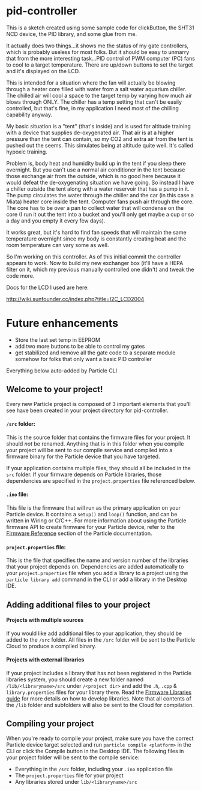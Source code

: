 # pid-controller

This is a sketch created using some sample code for clickButton, the SHT31 NCD device, the PID library, and some glue from me.

It actually does two things...it shows me the status of my gate controllers, which is probably useless for most folks.  But it 
should be easy to unmarry that from the more interesting task...PID control of PWM computer (PC) fans to cool to a target
temperature.  There are up/down buttons to set the target and it's displayed on the LCD. 

This is intended for a situation where the fan will actually be blowing through a heater core filled with water from a salt
water aquarium chiller. The chilled air will cool a space to the target temp by varying how much air blows through ONLY. The
chiller has a temp setting that can't be easily controlled, but that's fine, in my application I need most of the chilling
capability anyway.

My basic situation is a "tent" (that's inside) and is used for altitude training with a device that supplies de-oxygenated air.
That air is at a higher pressure than the tent can contain, so my CO2 and extra air from the tent is pushed out the seems. 
This simulates being at altitude quite well.  It's called hypoxic training.

Problem is, body heat and humidity build up in the tent if you sleep there overnight.  But you can't use a normal air conditioner
in the tent because those exchange air from the outside, which is no good here because it would defeat the de-oxygenating 
situation we have going.  So instead I have a chiller outside the tent along with a water reservoir that has a pump in it. The pump
circulates the water through the chiller and the car (in this case a Miata) heater core inside the tent.  Computer fans push
air through the core.  The core has to be over a pan to collect water that will condense on the core (I run it out the tent into
a bucket and you'll only get maybe a cup or so a day and you empty it every few days). 

It works great, but it's hard to find fan speeds that will maintain the same temperature overnight since my body is constantly
creating heat and the room temperature can vary some as well.

So I'm working on this controller.  As of this initial commit the controller appears to work.  Now to build my new exchanger
box (it'll have a HEPA filter on it, which my previous manually controlled one didn't) and tweak the code more.

Docs for the LCD I used are here:

http://wiki.sunfounder.cc/index.php?title=I2C_LCD2004

# Future enhancements

- Store the last set temp in EEPROM
- add two more buttons to be able to control my gates
- get stabilized and remove all the gate code to a separate module somehow for folks that only want a basic PID controller


Everything below auto-added by Particle CLI

## Welcome to your project!

Every new Particle project is composed of 3 important elements that you'll see have been created in your project directory for pid-controller.

#### ```/src``` folder:  
This is the source folder that contains the firmware files for your project. It should *not* be renamed. 
Anything that is in this folder when you compile your project will be sent to our compile service and compiled into a firmware binary for the Particle device that you have targeted.

If your application contains multiple files, they should all be included in the `src` folder. If your firmware depends on Particle libraries, those dependencies are specified in the `project.properties` file referenced below.

#### ```.ino``` file:
This file is the firmware that will run as the primary application on your Particle device. It contains a `setup()` and `loop()` function, and can be written in Wiring or C/C++. For more information about using the Particle firmware API to create firmware for your Particle device, refer to the [Firmware Reference](https://docs.particle.io/reference/firmware/) section of the Particle documentation.

#### ```project.properties``` file:  
This is the file that specifies the name and version number of the libraries that your project depends on. Dependencies are added automatically to your `project.properties` file when you add a library to a project using the `particle library add` command in the CLI or add a library in the Desktop IDE.

## Adding additional files to your project

#### Projects with multiple sources
If you would like add additional files to your application, they should be added to the `/src` folder. All files in the `/src` folder will be sent to the Particle Cloud to produce a compiled binary.

#### Projects with external libraries
If your project includes a library that has not been registered in the Particle libraries system, you should create a new folder named `/lib/<libraryname>/src` under `/<project dir>` and add the `.h`, `.cpp` & `library.properties` files for your library there. Read the [Firmware Libraries guide](https://docs.particle.io/guide/tools-and-features/libraries/) for more details on how to develop libraries. Note that all contents of the `/lib` folder and subfolders will also be sent to the Cloud for compilation.

## Compiling your project

When you're ready to compile your project, make sure you have the correct Particle device target selected and run `particle compile <platform>` in the CLI or click the Compile button in the Desktop IDE. The following files in your project folder will be sent to the compile service:

- Everything in the `/src` folder, including your `.ino` application file
- The `project.properties` file for your project
- Any libraries stored under `lib/<libraryname>/src`
